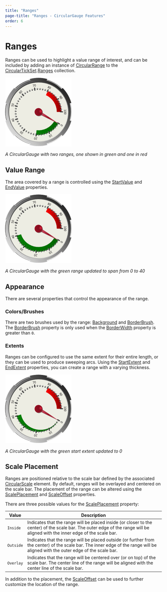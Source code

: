 ```yaml
---
title: "Ranges"
page-title: "Ranges - CircularGauge Features"
order: 6
---
```

# Ranges

Ranges can be used to highlight a value range of interest, and can be included by adding an instance of [CircularRange](xref:@ActiproUIRoot.Controls.Gauge.CircularRange) to the [CircularTickSet](xref:@ActiproUIRoot.Controls.Gauge.CircularTickSet).[Ranges](xref:@ActiproUIRoot.Controls.Gauge.CircularTickSet.Ranges) collection.

![Screenshot](../images/circular-range.gif)

*A CircularGauge with two ranges, one shown in green and one in red*

## Value Range

The area covered by a range is controlled using the [StartValue](xref:@ActiproUIRoot.Controls.Gauge.Primitives.RangeBase.StartValue) and [EndValue](xref:@ActiproUIRoot.Controls.Gauge.Primitives.RangeBase.EndValue) properties.

![Screenshot](../images/circular-range-longer.gif)

*A CircularGauge with the green range updated to span from 0 to 40*

## Appearance

There are several properties that control the appearance of the range.

### Colors/Brushes

There are two brushes used by the range: [Background](xref:@ActiproUIRoot.Controls.Gauge.Primitives.RangeBase.Background) and [BorderBrush](xref:@ActiproUIRoot.Controls.Gauge.Primitives.RangeBase.BorderBrush). The [BorderBrush](xref:@ActiproUIRoot.Controls.Gauge.Primitives.RangeBase.BorderBrush) property is only used when the [BorderWidth](xref:@ActiproUIRoot.Controls.Gauge.Primitives.RangeBase.BorderWidth) property is greater than `0`.

### Extents

Ranges can be configured to use the same extent for their entire length, or they can be used to produce sweeping arcs. Using the [StartExtent](xref:@ActiproUIRoot.Controls.Gauge.CircularRange.StartExtent) and [EndExtent](xref:@ActiproUIRoot.Controls.Gauge.CircularRange.EndExtent) properties, you can create a range with a varying thickness.

![Screenshot](../images/circular-range-extent.gif)

*A CircularGauge with the green start extent updated to 0*

## Scale Placement

Ranges are positioned relative to the scale bar defined by the associated [CircularScale](xref:@ActiproUIRoot.Controls.Gauge.CircularScale) element. By default, ranges will be overlayed and centered on the scale bar. The placement of the range can be altered using the [ScalePlacement](xref:@ActiproUIRoot.Controls.Gauge.Primitives.RangeBase.ScalePlacement) and [ScaleOffset](xref:@ActiproUIRoot.Controls.Gauge.Primitives.RangeBase.ScaleOffset) properties.

There are three possible values for the [ScalePlacement](xref:@ActiproUIRoot.Controls.Gauge.Primitives.RangeBase.ScalePlacement) property:

| Value | Description |
|-----|-----|
| `Inside` | Indicates that the range will be placed inside (or closer to the center) of the scale bar. The outer edge of the range will be aligned with the inner edge of the scale bar. |
| `Outside` | Indicates that the range will be placed outside (or further from the center) of the scale bar. The inner edge of the range will be aligned with the outer edge of the scale bar. |
| `Overlay` | Indicates that the range will be centered over (or on top) of the scale bar. The center line of the range will be aligned with the center line of the scale bar. |

In addition to the placement, the [ScaleOffset](xref:@ActiproUIRoot.Controls.Gauge.Primitives.RangeBase.ScaleOffset) can be used to further customize the location of the range.
